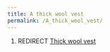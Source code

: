 ```yaml
---
title: A thick wool vest
permalink: /A_thick_wool_vest/
---
```


1.  REDIRECT [Thick wool vest](Thick_wool_vest "wikilink")